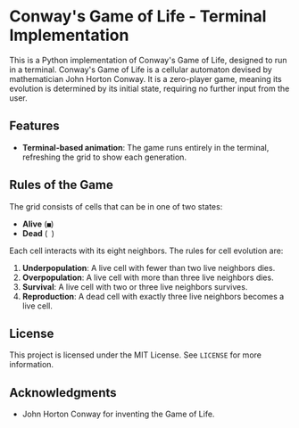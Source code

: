 # Conway's Game of Life - Terminal Implementation

This is a Python implementation of Conway's Game of Life, designed to run in a terminal. Conway's Game of Life is a cellular automaton devised by mathematician John Horton Conway. It is a zero-player game, meaning its evolution is determined by its initial state, requiring no further input from the user.

## Features
- **Terminal-based animation**: The game runs entirely in the terminal, refreshing the grid to show each generation.

## Rules of the Game
The grid consists of cells that can be in one of two states:
- **Alive** (`■`)
- **Dead** (` `)

Each cell interacts with its eight neighbors. The rules for cell evolution are:
1. **Underpopulation**: A live cell with fewer than two live neighbors dies.
2. **Overpopulation**: A live cell with more than three live neighbors dies.
3. **Survival**: A live cell with two or three live neighbors survives.
4. **Reproduction**: A dead cell with exactly three live neighbors becomes a live cell.

## License
This project is licensed under the MIT License. See `LICENSE` for more information.

## Acknowledgments
- John Horton Conway for inventing the Game of Life.

